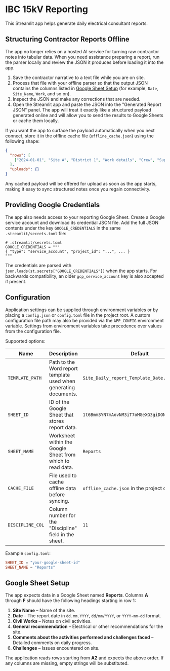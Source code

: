 # IBC 15kV Reporting

This Streamlit app helps generate daily electrical consultant reports.

## Structuring Contractor Reports Offline

The app no longer relies on a hosted AI service for turning raw contractor
notes into tabular data. When you need assistance preparing a report, run the
parser locally and review the JSON it produces before loading it into the app.

1. Save the contractor narrative to a text file while you are on site.
2. Process that file with your offline parser so that the output JSON contains
   the columns listed in [Google Sheet Setup](#google-sheet-setup) (for example,
   `Date`, `Site_Name`, `Work`, and so on).
3. Inspect the JSON and make any corrections that are needed.
4. Open the Streamlit app and paste the JSON into the "Generated Report JSON"
   panel. The app will treat it exactly like a structured payload generated
   online and will allow you to send the results to Google Sheets or cache them
   locally.

If you want the app to surface the payload automatically when you next connect,
store it in the offline cache file (`offline_cache.json`) using the following
shape:

```json
{
  "rows": [
    ["2024-01-01", "Site A", "District 1", "Work details", "Crew", "Supply", "Executed", "Comment", "Additional work", "HSE", "Recommendation"]
  ],
  "uploads": {}
}
```

Any cached payload will be offered for upload as soon as the app starts, making
it easy to sync structured notes once you regain connectivity.

## Providing Google Credentials

The app also needs access to your reporting Google Sheet. Create a Google
service account and download its credential JSON file. Add the full JSON
contents under the key `GOOGLE_CREDENTIALS` in the same
`.streamlit/secrets.toml` file:

```
# .streamlit/secrets.toml
GOOGLE_CREDENTIALS = """
{ "type": "service_account", "project_id": "...", ... }
"""
```

The credentials are parsed with `json.loads(st.secrets["GOOGLE_CREDENTIALS"])`
when the app starts. For backwards compatibility, an older
`gcp_service_account` key is also accepted if present.

## Configuration

Application settings can be supplied through environment variables or by
placing a `config.json` or `config.toml` file in the project root.  A custom
configuration file path may also be provided via the `APP_CONFIG` environment
variable.  Settings from environment variables take precedence over values from
the configuration file.

Supported options:

| Name | Description | Default |
| ---- | ----------- | ------- |
| `TEMPLATE_PATH` | Path to the Word report template used when generating documents. | `Site_Daily_report_Template_Date.docx` |
| `SHEET_ID` | ID of the Google Sheet that stores report data. | `1t6Bmm3YN7mAovNM3iT7oMGeXG3giDONSejJ9gUbUeCI` |
| `SHEET_NAME` | Worksheet within the Google Sheet from which to read data. | `Reports` |
| `CACHE_FILE` | File used to cache offline data before syncing. | `offline_cache.json` in the project directory |
| `DISCIPLINE_COL` | Column number for the "Discipline" field in the sheet. | `11` |

Example `config.toml`:

```toml
SHEET_ID = "your-google-sheet-id"
SHEET_NAME = "Reports"
```

## Google Sheet Setup

The app expects data in a Google Sheet named **Reports**. Columns **A** through
**F** should have the following headings starting in row&nbsp;1:

1. **Site Name** – Name of the site.
2. **Date** – The report date in `dd.mm.YYYY`, `dd/mm/YYYY`, or `YYYY-mm-dd`
   format.
3. **Civil Works** – Notes on civil activities.
4. **General recommendation** – Electrical or other recommendations for the
   site.
5. **Comments about the activities performed and challenges faced** – Detailed
   comments on daily progress.
6. **Challenges** – Issues encountered on site.

The application reads rows starting from **A2** and expects the above order. If
any columns are missing, empty strings will be substituted.
